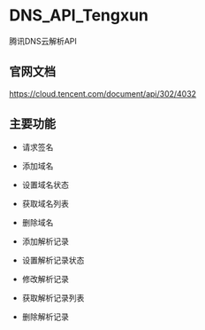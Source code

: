 # DNS_API_Tengxun
腾讯DNS云解析API

## 官网文档
https://cloud.tencent.com/document/api/302/4032

## 主要功能
* 请求签名

* 添加域名
* 设置域名状态
* 获取域名列表
* 删除域名
* 添加解析记录
* 设置解析记录状态
* 修改解析记录
* 获取解析记录列表
* 删除解析记录
